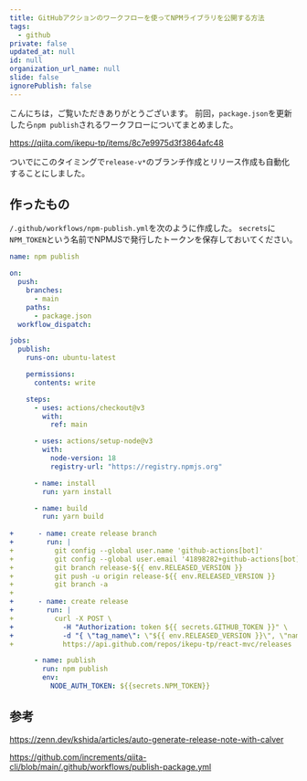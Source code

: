 ```yaml
---
title: GitHubアクションのワークフローを使ってNPMライブラリを公開する方法
tags:
  - github
private: false
updated_at: null
id: null
organization_url_name: null
slide: false
ignorePublish: false
---
```


こんにちは，ご覧いただきありがとうございます。
前回，`package.json`を更新したら`npm publish`されるワークフローについてまとめました。

https://qiita.com/ikepu-tp/items/8c7e9975d3f3864afc48

ついでにこのタイミングで`release-v*`のブランチ作成とリリース作成も自動化することにしました。

## 作ったもの

`/.github/workflows/npm-publish.yml`を次のように作成した。
`secrets`に`NPM_TOKEN`という名前でNPMJSで発行したトークンを保存しておいてください。

```diff_yaml:npm-publish.yml
name: npm publish

on:
  push:
    branches:
      - main
    paths:
      - package.json
  workflow_dispatch:

jobs:
  publish:
    runs-on: ubuntu-latest

    permissions:
      contents: write

    steps:
      - uses: actions/checkout@v3
        with:
          ref: main

      - uses: actions/setup-node@v3
        with:
          node-version: 18
          registry-url: "https://registry.npmjs.org"

      - name: install
        run: yarn install

      - name: build
        run: yarn build
        
+      - name: create release branch
+        run: |
+          git config --global user.name 'github-actions[bot]'
+          git config --global user.email '41898282+github-actions[bot]@users.noreply.github.com'
+          git branch release-${{ env.RELEASED_VERSION }}
+          git push -u origin release-${{ env.RELEASED_VERSION }}
+          git branch -a
+
+      - name: create release
+        run: |
+          curl -X POST \
+            -H "Authorization: token ${{ secrets.GITHUB_TOKEN }}" \
+            -d "{ \"tag_name\": \"${{ env.RELEASED_VERSION }}\", \"name\": \"${{ env.RELEASED_VERSION }}\", \"generate_release_notes\": true }" \
+            https://api.github.com/repos/ikepu-tp/react-mvc/releases

      - name: publish
        run: npm publish
        env:
          NODE_AUTH_TOKEN: ${{secrets.NPM_TOKEN}}

```

## 参考

https://zenn.dev/kshida/articles/auto-generate-release-note-with-calver

https://github.com/increments/qiita-cli/blob/main/.github/workflows/publish-package.yml
